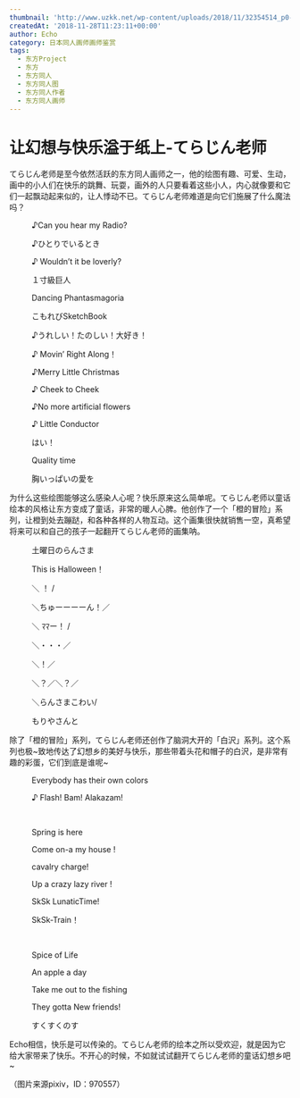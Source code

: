```yaml
---
thumbnail: 'http://www.uzkk.net/wp-content/uploads/2018/11/32354514_p0-825x510.jpg'
createdAt: '2018-11-28T11:23:11+00:00'
author: Echo
category: 日本同人画师画师鉴赏
tags:
  - 东方Project
  - 东方
  - 东方同人
  - 东方同人图
  - 东方同人作者
  - 东方同人画师
---
```


# 让幻想与快乐溢于纸上-てらじん老师

てらじん老师是至今依然活跃的东方同人画师之一，他的绘图有趣、可爱、生动，画中的小人们在快乐的跳舞、玩耍，画外的人只要看着这些小人，内心就像要和它们一起飘动起来似的，让人悸动不已。てらじん老师难道是向它们施展了什么魔法吗？

<figure>
  <img src="http://www.uzkk.net/wp-content/uploads/2018/11/31605095_p0.jpg" alt=""/>
  <figcaption>♪Can you hear my Radio?</figcaption>
</figure>

<figure>
  <img src="http://www.uzkk.net/wp-content/uploads/2018/11/31517248_p0.jpg" alt=""/>
  <figcaption>♪ひとりでいるとき</figcaption>
</figure>

<figure>
  <img src="http://www.uzkk.net/wp-content/uploads/2018/11/34176544_p0-1.jpg" alt=""/>
  <figcaption>♪ Wouldn’t it be loverly?</figcaption>
</figure>

<figure>
  <img src="http://www.uzkk.net/wp-content/uploads/2018/11/39196158_p0-1024x638.jpg" alt=""/>
  <figcaption>１寸級巨人</figcaption>
</figure>

<figure>
  <img src="http://www.uzkk.net/wp-content/uploads/2018/11/45199174_p0.jpg" alt=""/>
  <figcaption>Dancing Phantasmagoria</figcaption>
</figure>

<figure>
  <img src="http://www.uzkk.net/wp-content/uploads/2018/11/58356709_p0-1-1024x515.png" alt=""/>
  <figcaption>こもれびSketchBook</figcaption>
</figure>

<figure>
  <img src="http://www.uzkk.net/wp-content/uploads/2018/11/31742794_p0-930x1024.jpg" alt=""/>
  <figcaption>♪うれしい！たのしい！大好き！</figcaption>
</figure>

<figure>
  <img src="http://www.uzkk.net/wp-content/uploads/2018/11/35462957_p0-761x1024.jpg" alt=""/>
  <figcaption>♪ Movin’ Right Along！</figcaption>
</figure>

<figure>
  <img src="http://www.uzkk.net/wp-content/uploads/2018/11/32354514_p0.jpg" alt=""/>
  <figcaption>♪Merry Little Christmas</figcaption>
</figure>

<figure>
  <img src="http://www.uzkk.net/wp-content/uploads/2018/11/33083792_p0.jpg" alt=""/>
  <figcaption>♪ Cheek to Cheek</figcaption>
</figure>

<figure>
  <img src="http://www.uzkk.net/wp-content/uploads/2018/11/30890079_p0.jpg" alt=""/>
  <figcaption>♪No more artificial flowers</figcaption>
</figure>

<figure>
  <img src="http://www.uzkk.net/wp-content/uploads/2018/11/54217478_p0.jpg" alt=""/>
  <figcaption>♪ Little Conductor</figcaption>
</figure>

<figure>
  <img src="http://www.uzkk.net/wp-content/uploads/2018/11/32219667_p0.jpg" alt=""/>
  <figcaption>はい！</figcaption>
</figure>

<figure>
  <img src="http://www.uzkk.net/wp-content/uploads/2018/11/68534228_p0-1.png" alt=""/>
  <figcaption>Quality time</figcaption>
</figure>

<figure>
  <img src="http://www.uzkk.net/wp-content/uploads/2018/11/62723962_p0.jpg" alt=""/>
  <figcaption>胸いっぱいの愛を</figcaption>
</figure>

为什么这些绘图能够这么感染人心呢？快乐原来这么简单呢。てらじん老师以童话绘本的风格让东方变成了童话，非常的暖人心脾。他创作了一个「橙的冒险」系列，让橙到处去蹦跶，和各种各样的人物互动。这个画集很快就销售一空，真希望将来可以和自己的孩子一起翻开てらじん老师的画集呐。

<figure>
  <img src="http://www.uzkk.net/wp-content/uploads/2018/11/43798023_p0.jpg" alt=""/>
  <figcaption>土曜日のらんさま</figcaption>
</figure>

<figure>
  <img src="http://www.uzkk.net/wp-content/uploads/2018/11/31381396_p0.jpg" alt=""/>
  <figcaption>This is Halloween！</figcaption>
</figure>

<figure>
  <img src="http://www.uzkk.net/wp-content/uploads/2018/11/32282174_p0-1.jpg" alt=""/>
  <figcaption>＼ ！ /</figcaption>
</figure>

<figure>
  <img src="http://www.uzkk.net/wp-content/uploads/2018/11/27469136_p0.jpg" alt=""/>
  <figcaption>＼ちゅーーーーん！／</figcaption>
</figure>

<figure>
  <img src="http://www.uzkk.net/wp-content/uploads/2018/11/30832487_p0.jpg" alt=""/>
  <figcaption>＼ ﾏﾏー！ /</figcaption>
</figure>

<figure>
  <img src="http://www.uzkk.net/wp-content/uploads/2018/11/37482413_p0.jpg" alt=""/>
  <figcaption>＼・・・／</figcaption>
</figure>

<figure>
  <img src="http://www.uzkk.net/wp-content/uploads/2018/11/34426355_p0.jpg" alt=""/>
  <figcaption>＼！／</figcaption>
</figure>

<figure>
  <img src="http://www.uzkk.net/wp-content/uploads/2018/11/35436181_p0.jpg" alt=""/>
  <figcaption>＼？／＼？／</figcaption>
</figure>

<figure>
  <img src="http://www.uzkk.net/wp-content/uploads/2018/11/28950286_p0.jpg" alt=""/>
  <figcaption>＼らんさまこわい/</figcaption>
</figure>

<figure>
  <img src="http://www.uzkk.net/wp-content/uploads/2018/11/32971254_p0-1024x708.jpg" alt=""/>
  <figcaption>もりやさんと</figcaption>
</figure>

除了「橙的冒险」系列，てらじん老师还创作了脑洞大开的「白沢」系列。这个系列也极~致地传达了幻想乡的美好与快乐，那些带着头花和帽子的白沢，是非常有趣的彩蛋，它们到底是谁呢~

<figure>
  <img src="http://www.uzkk.net/wp-content/uploads/2018/11/54194352_p0-1024x394.jpg" alt=""/>
  <figcaption>Everybody has their own colors</figcaption>
</figure>

<figure>
  <img src="http://www.uzkk.net/wp-content/uploads/2018/11/45338303_p0-1024x401.jpg" alt=""/>
  <figcaption>♪ Flash! Bam! Alakazam!</figcaption>
</figure>

 

<figure>
  <img src="http://www.uzkk.net/wp-content/uploads/2018/11/68534603_p0-1024x394.jpg" alt=""/>
  <figcaption>Spring is here</figcaption>
</figure>

<figure>
  <img src="http://www.uzkk.net/wp-content/uploads/2018/11/65434971_p0-1024x394.jpg" alt=""/>
  <figcaption>Come on-a my house !</figcaption>
</figure>

<figure>
  <img src="http://www.uzkk.net/wp-content/uploads/2018/11/66506406_p0-1024x396.jpg" alt=""/>
  <figcaption>cavalry charge!</figcaption>
</figure>

<figure>
  <img src="http://www.uzkk.net/wp-content/uploads/2018/11/62761260_p0-1024x394.jpg" alt=""/>
  <figcaption>Up a crazy lazy river !</figcaption>
</figure>

<figure>
  <img src="http://www.uzkk.net/wp-content/uploads/2018/11/58356646_p0-1-1024x394.jpg" alt=""/>
  <figcaption>SkSk LunaticTime!</figcaption>
</figure>

<figure>
  <img src="http://www.uzkk.net/wp-content/uploads/2018/11/40582085_p0-1024x394.jpg" alt=""/>
  <figcaption>SkSk-Train！</figcaption>
</figure>

 

<figure>
  <img src="http://www.uzkk.net/wp-content/uploads/2018/11/47769610_p0-1024x394.jpg" alt=""/>
  <figcaption>Spice of Life</figcaption>
</figure>

<figure>
  <img src="http://www.uzkk.net/wp-content/uploads/2018/11/50063850_p0-1024x394.jpg" alt=""/>
  <figcaption>An apple a day</figcaption>
</figure>

<figure>
  <img src="http://www.uzkk.net/wp-content/uploads/2018/11/51958590_p0-1024x394.jpg" alt=""/>
  <figcaption>
Take me out to the fishing</figcaption>
</figure>

<figure>
  <img src="http://www.uzkk.net/wp-content/uploads/2018/11/43328851_p0-1024x394.jpg" alt=""/>
  <figcaption>They gotta New friends!</figcaption>
</figure>

<figure>
  <img src="http://www.uzkk.net/wp-content/uploads/2018/11/38362340_p0-833x1024.jpg" alt=""/>
  <figcaption>すくすくのす</figcaption>
</figure>

Echo相信，快乐是可以传染的。てらじん老师的绘本之所以受欢迎，就是因为它给大家带来了快乐。不开心的时候，不如就试试翻开てらじん老师的童话幻想乡吧~

（图片来源pixiv，ID：970557）
